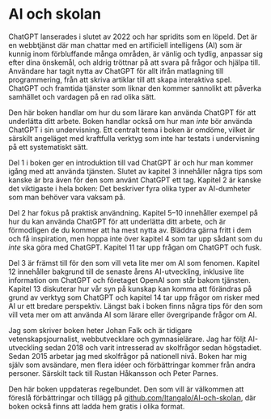 # AI och skolan

ChatGPT lanserades i slutet av 2022 och har spridits som en löpeld. Det är en webbtjänst där man chattar med en artificiell intelligens (AI) som är kunnig inom förbluffande många områden, är vänlig och tydlig, anpassar sig efter dina önskemål, och aldrig tröttnar på att svara på frågor och hjälpa till. Användare har tagit nytta av ChatGPT för allt ifrån matlagning till programmering, från att skriva artiklar till att skapa interaktiva spel. ChatGPT och framtida tjänster som liknar den kommer sannolikt att påverka samhället och vardagen på en rad olika sätt.

Den här boken handlar om hur du som lärare kan använda ChatGPT för att underlätta ditt arbete. Boken handlar också om hur man *inte* bör använda ChatGPT i sin undervisning. Ett centralt tema i boken är omdöme, vilket är särskilt angeläget med kraftfulla verktyg som inte har testats i undervisning på ett systematiskt sätt.

Del 1 i boken ger en introduktion till vad ChatGPT är och hur man kommer igång med att använda tjänsten. Slutet av kapitel 3 innehåller några tips som kanske är bra även för den som använt ChatGPT ett tag. Kapitel 2 är kanske det viktigaste i hela boken: Det beskriver fyra olika typer av AI-dumheter som man behöver vara vaksam på.

Del 2 har fokus på praktisk användning. Kapitel 5–10 innehåller exempel på hur du kan använda ChatGPT för att underlätta ditt arbete, och är förmodligen de du kommer att ha mest nytta av. Bläddra gärna fritt i dem och få inspiration, men hoppa inte över kapitel 4 som tar upp sådant som du *inte* ska göra med ChatGPT. Kapitel 11 tar upp frågan om ChatGPT och fusk.

Del 3 är främst till för den som vill veta lite mer om AI som fenomen. Kapitel 12 innehåller bakgrund till de senaste årens AI-utveckling, inklusive lite information om ChatGPT och företaget OpenAI som står bakom tjänsten. Kapitel 13 diskuterar hur vår syn på kunskap kan komma att förändras på grund av verktyg som ChatGPT och kapitel 14 tar upp frågor om risker med AI ur ett bredare perspektiv. Längst bak i boken finns några tips för den som vill veta mer om att använda AI som lärare eller övergripande frågor om AI.

Jag som skriver boken heter Johan Falk och är tidigare vetenskapsjournalist, webbutvecklare och gymnasielärare. Jag har följt AI-utveckling sedan 2018 och varit intresserad av skolfrågor sedan högstadiet. Sedan 2015 arbetar jag med skolfrågor på nationell nivå. Boken har mig själv som avsändare, men flera idéer och förbättringar kommer från andra personer. Särskilt tack till Rustan Håkansson och Peter Parnes.

Den här boken uppdateras regelbundet. Den som vill är välkommen att föreslå förbättringar och tillägg på [github.com/Itangalo/AI-och-skolan][1], där boken också finns att ladda hem gratis i olika format.

[1]:	https://github.com/Itangalo/AI-och-skolan